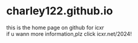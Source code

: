 # charley122.github.io
this is the home page on github for icxr   
if u wann more information,plz click icxr.net/2024!
